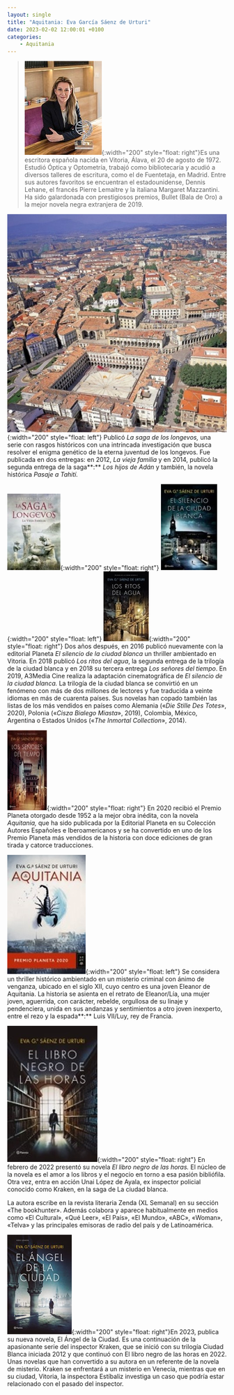 ```yaml
---
layout: single
title: "Aquitania: Eva García Sáenz de Urturi"
date: 2023-02-02 12:00:01 +0100
categories: 
    - Aquitania
---
```

> ![Eva García Sáenz de Urturi](/assets/img/3b6e253a-baa8-4e20-99ce-95e39dc75b88.jpg){:width="200" style="float: right"}Es una escritora española nacida en
> Vitoria, Álava, el 20 de agosto de 1972. Estudió Óptica y Optometría,
> trabajó como bibliotecaria y acudió a diversos talleres de escritura,
> como el de Fuentetaja, en Madrid. Entre sus autores favoritos se
> encuentran el estadounidense, Dennis Lehane, el francés Pierre
> Lemaitre y la italiana Margaret Mazzantini. Ha sido galardonada con
> prestigiosos premios, Bullet (Bala de Oro) a la mejor novela negra
> extranjera de 2019.


![Vitoria](/assets/img/38a2aa90-2cb5-4aed-9355-859e87304e61.jpg){:width="200" style="float: left"}
Publicó *La saga de los longevos,* una serie con rasgos históricos con
una intrincada investigación que busca resolver el enigma genético de la
eterna juventud de los longevos. Fue publicada en dos entregas: en 2012,
*La vieja familia* y en 2014, publicó la segunda entrega de la saga**:**
*Los hijos de Adán* y también, la novela histórica *Pasaje a Tahití.*

![La saga de los longevos](/assets/img/1ae99c36-0dd2-4cbc-9edb-fa08ea10ba45.jpg){:width="200" style="float: right"}
![El silencio de la ciudad blanca](/assets/img/c403eed0-fec3-4e30-a7d5-1ee362f07169.jpg){:width="200" style="float: left"}
![Los ritos del agua](/assets/img/e91a2bdf-7eb8-47a1-a215-b46352ef4678.jpg){:width="200" style="float: right"} Dos años después, en 2016 publicó
nuevamente con la editorial Planeta *El silencio de la ciudad blanca* un
thriller ambientado en Vitoria. En 2018 publicó *Los ritos del agua*, la
segunda entrega de la trilogía de la ciudad blanca y en 2018 su tercera
entrega *Los señores del tiempo*. En 2019, A3Media Cine realiza la
adaptación cinematográfica de *El silencio de la ciudad blanca.* La
trilogía de la ciudad blanca se convirtió en un fenómeno con más de dos
millones de lectores y fue traducida a veinte idiomas en más de cuarenta
países. Sus novelas han copado también las listas de los más vendidos en
países como Alemania («*Die Stille Des Totes*», 2020), Polonia («*Cisza
Bialego Miasta*», 2019), Colombia, México, Argentina o Estados Unidos
(«*The Inmortal Collection*», 2014).

![Los señores del tiempo](/assets/img/3a5e2631-dd1b-46ab-8848-75cf73411295.jpg){:width="200" style="float: right"} En
2020 recibió el Premio Planeta otorgado desde 1952 a la mejor obra
inédita, con la novela *Aquitania,* que ha sido publicada por la
Editorial Planeta en su Colección Autores Españoles e Iberoamericanos y
se ha convertido en uno de los Premio Planeta más vendidos de la
historia con doce ediciones de gran tirada y catorce traducciones.


![Aquitania](/assets/img/c49b6545-f516-4393-90e7-039b218f9c1a.jpg){:width="200" style="float: left"}
Se considera un thriller histórico ambientado en un misterio criminal
con ánimo de venganza, ubicado en el siglo XII, cuyo centro es una joven
Eleanor de Aquitania. La historia se asienta en el retrato de
Eleanor/Lía, una mujer joven, aguerrida, con carácter, rebelde,
orgullosa de su linaje y pendenciera, unida en sus andanzas y
sentimientos a otro joven inexperto, entre el rezo y la espada**:** Luis
VII/Luy, rey de Francia.

![El libro negro de las horas](/assets/img/f6ad6ce7-205e-41ea-a9d0-f523231e1814.jpg){:width="200" style="float: right"} En
febrero de 2022 presentó su novela *El libro negro de las horas.* El
núcleo de la novela es el amor a los libros y el negocio en torno a esa
pasión bibliófila. Otra vez, entra en acción Unai López de Ayala, ex
inspector policial conocido como Kraken, en la saga de La ciudad blanca.

La autora escribe en la revista literaria Zenda (XL Semanal) en su
sección «The bookhunter». Además colabora y aparece habitualmente en
medios como «El Cultural», «Qué Leer», «El País», «El Mundo», «ABC»,
«Woman», «Telva» y las principales emisoras de radio del país y de
Latinoamérica.

![El Ángel de la Ciudad](/assets/img/77176adc-38e2-49d6-8a95-7c772bd03f32.jpg){:width="200" style="float: right"}En
2023, publica su nueva novela, El Ángel de la Ciudad. Es una
continuación de la apasionante serie del inspector Kraken, que se inició
con su trilogía Ciudad Blanca iniciada 2012 y que continuó con El libro
negro de las horas en 2022. Unas novelas que han convertido a su autora
en un referente de la novela de misterio. Kraken se enfrentará a un
misterio en Venecia, mientras que en su ciudad, Vitoria, la inspectora
Estíbaliz investiga un caso que podría estar relacionado con el pasado
del inspector.
